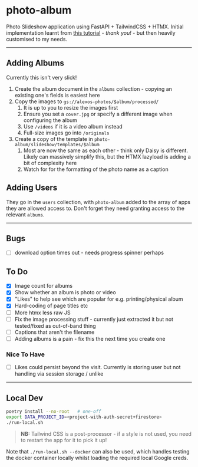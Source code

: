 # photo-album

Photo Slideshow application using FastAPI + TailwindCSS + HTMX. Initial implementation learnt from [this tutorial](https://github.com/tataraba/simplesite/tree/main) - _thank you!_ - but then heavily customised to my needs.

---

## Adding Albums

Currently this isn't very slick!

1. Create the album document in the `albums` collection - copying an existing one's fields is easiest here
2. Copy the images to `gs://alexos-photos/$album/processed/`
   1. It is up to you to resize the images first
   2. Ensure you set a `cover.jpg` or specify a different image when configuring the album
   3. Use `/videos` if it is a video album instead
   4. Full-size images go into `/originals`
3. Create a copy of the template in `photo-album/slideshow/templates/$album`
   1. Most are now the same as each other - think only Daisy is different. Likely can massively simplify this, but the HTMX lazyload is adding a bit of complexity here
   2. Watch for for the formatting of the photo name as a caption

## Adding Users

They go in the `users` collection, with `photo-album` added to the array of apps they are allowed access to. Don't forget they need granting access to the relevant `albums`.

---

## Bugs

- [ ] download option times out - needs progress spinner perhaps

## To Do

- [x] Image count for albums
- [x] Show whether an album is photo or video
- [x] "Likes" to help see which are popular for e.g. printing/physical album
- [x] Hard-coding of page titles etc
- [ ] More htmx less raw JS
- [ ] Fix the image processing stuff - currently just extracted it but not tested/fixed as out-of-band thing
- [ ] Captions that aren't the filename
- [ ] Adding albums is a pain - fix this the next time you create one

### Nice To Have

- [ ] Likes could persist beyond the visit. Currently is storing user but not handling via session storage / unlike

---

## Local Dev

```sh
poetry install --no-root   # one-off
export DATA_PROJECT_ID=<project-with-auth-secret+firestore>
./run-local.sh
```

> **NB:** Tailwind CSS is a post-processor - if a style is not used, you need to restart the app for it to pick it up!

Note that `./run-local.sh --docker` can also be used, which handles testing the docker container locally whilst loading the required local Google creds.
